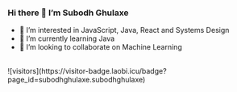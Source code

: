 ### Hi there 👋 I’m Subodh Ghulaxe

- 👀 I’m interested in JavaScript, Java, React and Systems Design
- 🌱 I’m currently learning Java
- 💞️ I’m looking to collaborate on Machine Learning


<br />
![visitors](https://visitor-badge.laobi.icu/badge?page_id=subodhghulaxe.subodhghulaxe)


<!--
**subodhghulaxe/subodhghulaxe** is a ✨ _special_ ✨ repository because its `README.md` (this file) appears on your GitHub profile.

Here are some ideas to get you started:

- 🔭 I’m currently working on ...
- 🌱 I’m currently learning ...
- 👯 I’m looking to collaborate on ...
- 🤔 I’m looking for help with ...
- 💬 Ask me about ...
- 📫 How to reach me: ...
- 😄 Pronouns: ...
- ⚡ Fun fact: ...
-->
